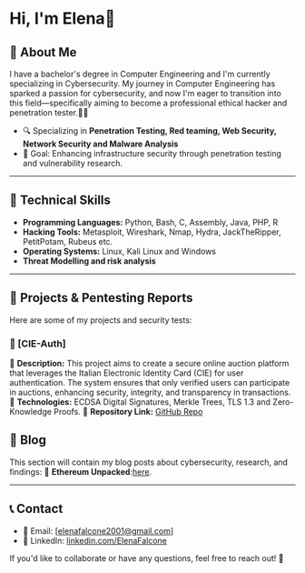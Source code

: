 # Hi, I'm Elena🚀 

## 👋 About Me
I have a bachelor's degree in Computer Engineering and I'm currently specializing in Cybersecurity. My journey in Computer Engineering has sparked a passion for cybersecurity, and now I'm eager to transition into this field—specifically aiming to become a professional ethical hacker and penetration tester.🔐✨ 

- 🔍 Specializing in **Penetration Testing, Red teaming, Web Security, Network Security and Malware Analysis**
- 🎯 Goal: Enhancing infrastructure security through penetration testing and vulnerability research.

---

## 🔧 Technical Skills
- **Programming Languages:** Python, Bash, C, Assembly, Java, PHP, R
- **Hacking Tools:** Metasploit, Wireshark, Nmap, Hydra, JackTheRipper, PetitPotam, Rubeus etc.
- **Operating Systems:** Linux, Kali Linux and Windows
- **Threat Modelling and risk analysis**

---

## 📂 Projects & Pentesting Reports
Here are some of my projects and security tests:

### 🔹 [CIE-Auth]
📌 **Description:** This project aims to create a secure online auction platform that leverages the Italian Electronic Identity Card (CIE) for user authentication. The system ensures that only verified users can participate in auctions, enhancing security, integrity, and transparency in transactions.
📂 **Technologies:** ECDSA Digital Signatures, Merkle Trees, TLS 1.3 and Zero-Knowledge Proofs.
🔗 **Repository Link:** [GitHub Repo](https://github.com/RedF0xSec/CIE-Auth)

## 📝 Blog
This section will contain my blog posts about cybersecurity, research, and findings:
📌 **Ethereum Unpacked**:[here](https://github.com/RedF0xSec/CyberTrail/blob/main/_posts/2025-03-08-Ethereum%20Unpacked.md).

---

## 📞 Contact
- 📧 Email: [elenafalcone2001@gmail.com]
- 🔗 LinkedIn: [linkedin.com/ElenaFalcone](https://www.linkedin.com/in/elena-falcone-21a898270/)

If you'd like to collaborate or have any questions, feel free to reach out! 🚀
